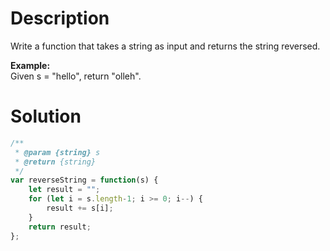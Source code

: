 # Description

Write a function that takes a string as input and returns the string reversed.

**Example:**<br>
Given s = "hello", return "olleh".

# Solution
```javascript
/**
 * @param {string} s
 * @return {string}
 */
var reverseString = function(s) {
    let result = "";
    for (let i = s.length-1; i >= 0; i--) {
        result += s[i];
    }
    return result;
};
```
